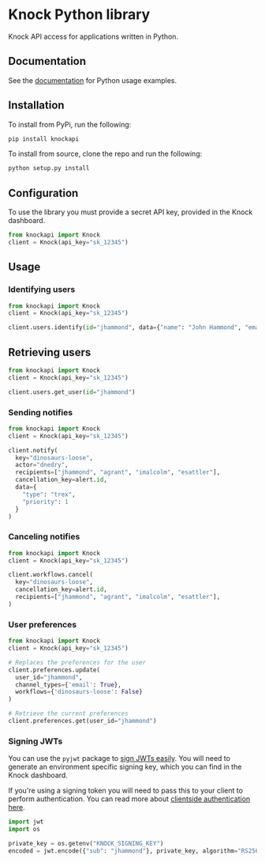# Knock Python library

Knock API access for applications written in Python.

## Documentation

See the [documentation](https://docs.knock.app) for Python usage examples.

## Installation

To install from PyPi, run the following:

```bash
pip install knockapi
```

To install from source, clone the repo and run the following:

```bash
python setup.py install
```

## Configuration

To use the library you must provide a secret API key, provided in the Knock dashboard.

```python
from knockapi import Knock
client = Knock(api_key="sk_12345")
```

## Usage

### Identifying users

```python
from knockapi import Knock
client = Knock(api_key="sk_12345")

client.users.identify(id="jhammond", data={"name": "John Hammond", "email": "jhammond@ingen.net"})
```

## Retrieving users

```python
from knockapi import Knock
client = Knock(api_key="sk_12345")

client.users.get_user(id="jhammond")
```

### Sending notifies

```python
from knockapi import Knock
client = Knock(api_key="sk_12345")

client.notify(
  key="dinosaurs-loose",
  actor="dnedry",
  recipients=["jhammond", "agrant", "imalcolm", "esattler"],
  cancellation_key=alert.id,
  data={
    "type": "trex",
    "priority": 1
  }
)
```

### Canceling notifies

```python
from knockapi import Knock
client = Knock(api_key="sk_12345")

client.workflows.cancel(
  key="dinosaurs-loose",
  cancellation_key=alert.id,
  recipients=["jhammond", "agrant", "imalcolm", "esattler"],
)
```

### User preferences

```python
from knockapi import Knock
client = Knock(api_key="sk_12345")

# Replaces the preferences for the user
client.preferences.update(
  user_id="jhammond",
  channel_types={'email': True},
  workflows={'dinosaurs-loose': False}
)

# Retrieve the current preferences
client.preferences.get(user_id="jhammond")
```

### Signing JWTs

You can use the `pyjwt` package to [sign JWTs easily](https://pyjwt.readthedocs.io/en/stable/usage.html#encoding-decoding-tokens-with-rs256-rsa).
You will need to generate an environment specific signing key, which you can find in the Knock dashboard.

If you're using a signing token you will need to pass this to your client to perform authentication.
You can read more about [clientside authentication here](https://docs.knock.app/client-integration/authenticating-users).

```python
import jwt
import os

private_key = os.getenv("KNOCK_SIGNING_KEY")
encoded = jwt.encode({"sub": "jhammond"}, private_key, algorithm="RS256")
```
